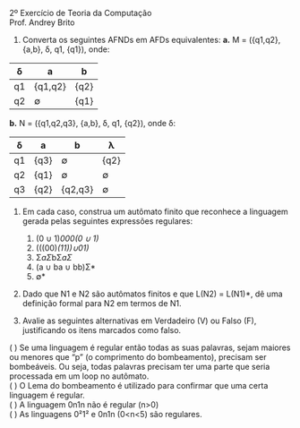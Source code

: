 2º Exercício de Teoria da Computação                        
Prof. Andrey Brito

01. Converta os seguintes AFNDs em AFDs equivalentes:
**a.** M = ({q1,q2}, {a,b}, δ, q1, {q1}), onde:

| δ | a | b |
| --- | --- | --- |
| q1 | {q1,q2} | {q2} |
| q2 | ∅ | {q1} |


**b.** N = ({q1,q2,q3}, {a,b}, δ, q1, {q2}), onde δ:

| δ | a | b | λ |
| --- | --- | --- | --- |
| q1 | {q3} | ∅ | {q2}|
| q2 | {q1} | ∅ | ∅ |
| q3 | {q2} | {q2,q3}| ∅ |

1. Em cada caso, construa um autômato finito que reconhece a linguagem gerada pelas seguintes expressões regulares:
   1. (0 ∪ 1)*000(0 ∪ 1)*
   2. (((00)*(11))∪01)*
   3. Σ*aΣ*bΣ*aΣ*
   4. (a ∪ ba ∪ bb)Σ*
   5. ∅*

2. Dado que N1 e N2 são autômatos finitos e que L(N2) = L(N1)*, dê uma definição formal para N2 em termos de N1.

3. Avalie as seguintes alternativas em Verdadeiro (V) ou Falso (F), justificando os itens marcados como falso.

(  ) Se uma linguagem é regular então todas as suas palavras, sejam maiores ou menores que “p” (o comprimento do bombeamento), precisam ser bombeáveis. Ou seja, todas palavras precisam ter uma parte que seria processada em um loop no autômato.  
(  ) O Lema do bombeamento é utilizado para confirmar que uma certa linguagem é regular.  
(  ) A linguagem 0n1n não é regular (n>0)  
(  ) As linguagens 0²1² e 0n1n (0<n<5) são regulares.  
